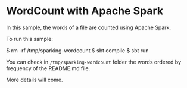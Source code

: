# WordCount with Apache Spark

In this sample, the words of a file are counted using Apache Spark.

To run this sample:

$ rm -rf /tmp/sparking-wordcount
$ sbt compile
$ sbt run

You can check in `/tmp/sparking-wordcount` folder the words ordered by frequency of the README.md file.

More details will come.
